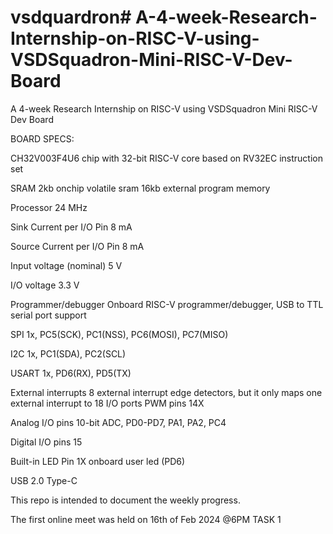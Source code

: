 # vsdquardron# A-4-week-Research-Internship-on-RISC-V-using-VSDSquadron-Mini-RISC-V-Dev-Board
A 4-week Research Internship on RISC-V using VSDSquadron Mini RISC-V Dev Board


BOARD SPECS:

CH32V003F4U6 chip with 32-bit RISC-V core based on RV32EC instruction set

SRAM 2kb onchip volatile sram 16kb external program memory

Processor 24 MHz

Sink Current per I/O Pin 8 mA

Source Current per I/O Pin 8 mA

Input voltage (nominal) 5 V

I/O voltage 3.3 V

Programmer/debugger Onboard RISC-V programmer/debugger, USB to TTL serial port support

SPI 1x, PC5(SCK), PC1(NSS), PC6(MOSI), PC7(MISO)

I2C 1x, PC1(SDA), PC2(SCL)

USART 1x, PD6(RX), PD5(TX)

External interrupts 8 external interrupt edge detectors, but it only maps one external interrupt to 18 I/O ports
PWM pins 14X

Analog I/O pins 10-bit ADC, PD0-PD7, PA1, PA2, PC4

Digital I/O pins 15

Built-in LED Pin 1X onboard user led (PD6)

USB 2.0 Type-C

This repo is intended to document the weekly progress.

The first online meet was held on 16th of Feb 2024 @6PM
TASK 1
